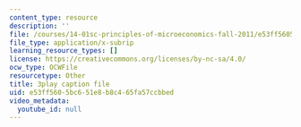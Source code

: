 ```yaml
---
content_type: resource
description: ''
file: /courses/14-01sc-principles-of-microeconomics-fall-2011/e53ff5605bc651e8b8c465fa57ccbbed_f8Kn9GkR514.srt
file_type: application/x-subrip
learning_resource_types: []
license: https://creativecommons.org/licenses/by-nc-sa/4.0/
ocw_type: OCWFile
resourcetype: Other
title: 3play caption file
uid: e53ff560-5bc6-51e8-b8c4-65fa57ccbbed
video_metadata:
  youtube_id: null
---
```

